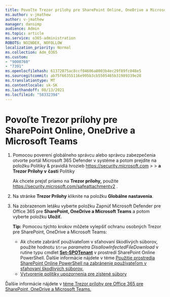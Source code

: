 ```yaml
---
title: Povoľte Trezor prílohy pre SharePoint Online, OneDrive a Microsoft Teams
ms.author: v-jmathew
author: v-jmathew
manager: dansimp
audience: Admin
ms.topic: article
ms.service: o365-administration
ROBOTS: NOINDEX, NOFOLLOW
localization_priority: Normal
ms.collection: Adm_O365
ms.custom:
- "9000760"
- "7391"
ms.openlocfilehash: 61372075ac8ccf04606a8003b4ec29f89fc048e5
ms.sourcegitcommit: ab75f66355116e995b3cb5505465b31989339e28
ms.translationtype: MT
ms.contentlocale: sk-SK
ms.lasthandoff: 08/13/2021
ms.locfileid: "58332394"
---
```

# <a name="enable-safe-attachments-for-sharepoint-online-onedrive-and-microsoft-teams"></a>Povoľte Trezor prílohy pre SharePoint Online, OneDrive a Microsoft Teams

1. Pomocou poverení globálneho správcu alebo správcu zabezpečenia otvorte portál Microsoft 365 Defender v systéme a potom prejdite na položku Politiky & pravidlá hrozieb <https://security.microsoft.com>  \>  \> **a Trezor Prílohy v** **časti** Politiky

   Ak chcete prejsť priamo na **Trezor prílohy,** použite <https://security.microsoft.com/safeattachmentv2> .

2. Na stránke **Trezor Prílohy** kliknite na položku **Globálne nastavenia**.
3. Na zobrazenom letáku vyberte položku Zapnúť Microsoft Defender pre Office 365 pre **SharePoint, OneDrive a Microsoft Teams** a potom vyberte položku **Uložiť**.

    **Tip:** Pomocou týchto krokov môžete vylepšiť ochranu osobných Trezor pre SharePoint, OneDrive a Microsoft Teams:
    - Ak chcete zabrániť používateľom v sťahovaní škodlivých súborov, použite hodnotu `$true` *parametra DisallowInfectedFileDownload* v rutine typu cmdlet **[Set-SPOTenant](https://docs.microsoft.com/powershell/module/sharepoint-online/Set-SPOTenant)** v prostredí SharePoint Online PowerShell. Ďalšie informácie nájdete v téme [Použitie prostredia SharePoint Online PowerShell na zabránenie používateľom v sťahovaní škodlivých súborov.](https://docs.microsoft.com/microsoft-365/security/office-365-security/turn-on-mdo-for-spo-odb-and-teams#step-2-recommended-use-sharepoint-online-powershell-to-prevent-users-from-downloading-malicious-files)
    - [Vytvorenie politiky upozornenia pre zistené súbory](https://docs.microsoft.com/microsoft-365/security/office-365-security/turn-on-mdo-for-spo-odb-and-teams#step-3-recommended-use-the-microsoft-365-defender-portal-to-create-an-alert-policy-for-detected-files)

Ďalšie informácie nájdete v [téme Trezor prílohy pre Office 365 pre SharePoint, OneDrive a Microsoft Teams.](https://go.microsoft.com/fwlink/?linkid=2092041)
